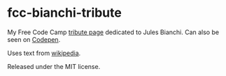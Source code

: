 # fcc-bianchi-tribute

My Free Code Camp [tribute page](https://www.freecodecamp.com/challenges/build-a-tribute-page) dedicated to Jules Bianchi. Can also be seen on [Codepen](http://codepen.io/romorin/pen/EKoaxK).

Uses text from [wikipedia](https://en.wikipedia.org/wiki/Jules_Bianchi).

Released under the MIT license.


